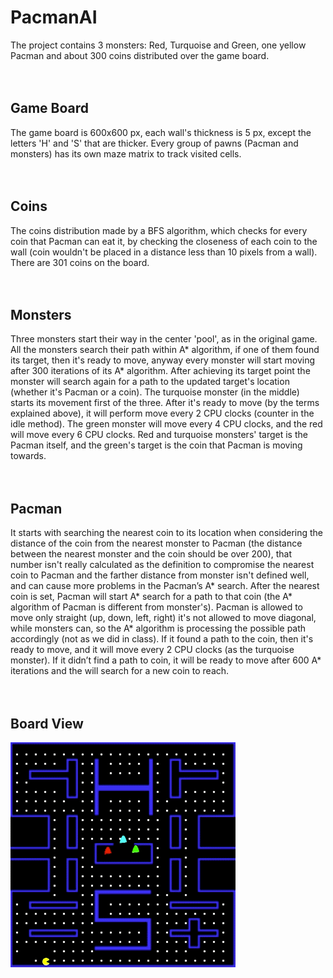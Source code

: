 # PacmanAI
The project contains 3 monsters: Red, Turquoise and Green, one yellow Pacman and about 300 coins distributed over the game board. 
<br/>
<br/>
<br/>
## Game Board
The game board is 600x600 px, each wall's thickness is 5 px, except the letters 'H' and 'S' that are thicker. Every group of pawns (Pacman and monsters) has its own maze matrix to track visited cells. 
<br/>
<br/>
<br/>
## Coins
The coins distribution made by a BFS algorithm, which checks for every coin that Pacman can eat it, by checking the closeness of each coin to the wall (coin wouldn't be placed in a distance less than 10 pixels from a wall). There are 301 coins on the board. 
<br/>
<br/>
<br/>
## Monsters
Three monsters start their way in the center 'pool', as in the original game. All the monsters search their path within A* algorithm, if one of them found its target, then it's ready to move, anyway every monster will start moving after 300 iterations of its A* algorithm. After achieving its target point the monster will search again for a path to the updated target's location (whether it's Pacman or a coin). 
The turquoise monster (in the middle) starts its movement first of the three. After it's ready to move (by the terms explained above), it will perform move every 2 CPU clocks (counter in the idle method). The green monster will move every 4 CPU clocks, and the red will move every 6 CPU clocks. Red and turquoise monsters' target is the Pacman itself, and the green's target is the coin that Pacman is moving towards. 
<br/>
<br/>
<br/>
## Pacman
It starts with searching the nearest coin to its location when considering the distance of the coin from the nearest monster to Pacman (the distance between the nearest monster and the coin should be over 200), that number isn't really calculated as the definition to compromise the nearest coin to Pacman and the farther distance from monster isn't defined well, and can cause more problems in the Pacman’s A* search. 
After the nearest coin is set, Pacman will start A* search for a path to that coin (the A* algorithm of Pacman is different from monster's). Pacman is allowed to move only straight (up, down, left, right) it's not allowed to move diagonal, while monsters can, so the A* algorithm is processing the possible path accordingly (not as we did in class). If it found a path to the coin, then it's ready to move, and it will move every 2 CPU clocks (as the turquoise monster). If it didn’t find a path to coin, it will be ready to move after 600 A* iterations and the will search for a new coin to reach. 
<br/>
<br/>
<br/>
## Board View

<!-- <img src="https://github.com/HadarPur/PacmanAI/blob/master/PacmanBoard.png" width="500" height="500" /> -->

![](PacmanGIFF.gif)
